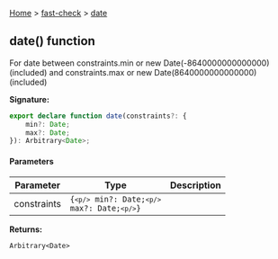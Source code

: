 [Home](/) &gt; [fast-check](../fast-check.md) &gt; [date](date_1.md)

## date() function

For date between constraints.min or new Date(-8640000000000000) (included) and constraints.max or new Date(8640000000000000) (included)

<b>Signature:</b>

```typescript
export declare function date(constraints?: {
    min?: Date;
    max?: Date;
}): Arbitrary<Date>;
```

#### Parameters

|  Parameter | Type | Description |
|  --- | --- | --- |
|  constraints | <code>{`<p/>`    min?: Date;`<p/>`    max?: Date;`<p/>`}</code> |  |

<b>Returns:</b>

`Arbitrary<Date>`


